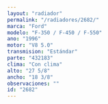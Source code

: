 ```yaml
---
layout: "radiador"
permalink: "/radiadores/2682/"
marca: "Ford"
modelo: "F-350 / F-450 / F-550"
ano: "1996"
motor: "V8 5.0"
transmision: "Estándar"
parte: "432183"
clima: "Con clima"
alto: "27 5/8"
ancho: "18 3/8"
observaciones: ""
id: "2682"
---
```


